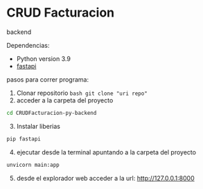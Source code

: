 # CRUD Facturacion
backend

Dependencias:

- Python version 3.9
- [fastapi]

pasos para correr programa:

1. Clonar repositorio 
```bash git clone "uri repo" ```
2. acceder a la carpeta del proyecto
```bash
cd CRUDFacturacion-py-backend
```
3. Instalar liberias
```bash
pip fastapi
```
4. ejecutar desde la terminal apuntando a la carpeta del proyecto 
```bash
unvicorn main:app
 ```
5. desde el explorador web acceder a la url: <http://127.0.0.1:8000>

[fastapi]:https://fastapi.tiangolo.com/
